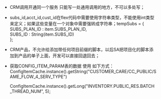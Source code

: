 * CRM调用开通同一个服务 只能写一处通用调用的地方，不可以多处写；

* subs\_id,acct\_id,cust\_id在flex代码中需要使用字符串类型，不能使用int类型来定义；如果这些变量在一个对象中需要强转成字符串；tempSubs = {  
  SUBS\_PLAN\_ID : item.SUBS\_PLAN\_ID,  
  SUBS\_ID : String\(item.SUBS\_ID\)  
  };

* CRM产品，不允许给添加带任何项目前缀的脚本，以后SA把项目化的脚本添加到产品的单子上面，开发可以直接回退回去；
* 获取CONFIG\_ITEM\_PARAM表的数据 使用 如下方式：ConfigItemCache.instance\(\).getString\("CUSTOMER\_CARE/CC\_PUBLIC/SAME\_FLOW\_4\_SERV\_TYPE"\)

  ConfigItemCache.instance\(\).getLong\("INVENTORY.PUBLIC\_RES.BATCH\_THREAD\_NUM", 5\);




